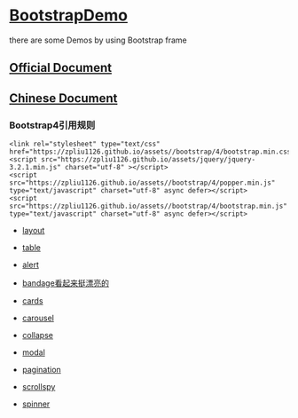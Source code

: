 # [BootstrapDemo](https://zpliu1126.github.io/BootstrapDemo/)
there are some Demos  by using Bootstrap frame
## [Official Document](https://getbootstrap.com/docs/4.3/getting-started/introduction/)
## [Chinese Document](https://code.z01.com/v4/docs/index.html)



###  Bootstrap4引用规则

```
<link rel="stylesheet" type="text/css" href="https://zpliu1126.github.io/assets//bootstrap/4/bootstrap.min.css">
<script src="https://zpliu1126.github.io/assets/jquery/jquery-3.2.1.min.js" charset="utf-8" ></script>
<script src="https://zpliu1126.github.io/assets//bootstrap/4/popper.min.js" type="text/javascript" charset="utf-8" async defer></script>
<script src="https://zpliu1126.github.io/assets//bootstrap/4/bootstrap.min.js" type="text/javascript" charset="utf-8" async defer></script>
```
- [layout](https://zpliu1126.github.io/BootstrapDemo/layout/)
- [table](https://zpliu1126.github.io/BootstrapDemo/table/)
- [alert](https://zpliu1126.github.io/BootstrapDemo/alert/)

- [bandage看起来挺漂亮的](https://getbootstrap.com/docs/4.3/components/badge/)
- [cards](https://zpliu1126.github.io/BootstrapDemo/cards/)
- [carousel](https://zpliu1126.github.io/BootstrapDemo/carousel/)
- [collapse](https://zpliu1126.github.io/BootstrapDemo/collapse/)
- [modal](https://zpliu1126.github.io/BootstrapDemo/modal/)
- [pagination](https://zpliu1126.github.io/BootstrapDemo/pagination/)
- [scrollspy](https://zpliu1126.github.io/BootstrapDemo/scrollspy/)
- [spinner](https://zpliu1126.github.io/BootstrapDemo/spinner/)